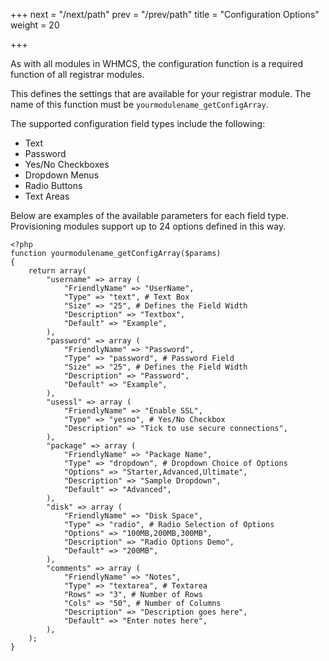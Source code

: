 +++
next = "/next/path"
prev = "/prev/path"
title = "Configuration Options"
weight = 20

+++

As with all modules in WHMCS, the configuration function is a required function of all registrar modules.

This defines the settings that are available for your registrar module. The name of this function must be `yourmodulename_getConfigArray`.

The supported configuration field types include the following:

* Text
* Password
* Yes/No Checkboxes
* Dropdown Menus
* Radio Buttons
* Text Areas

Below are examples of the available parameters for each field type. Provisioning modules support up to 24 options defined in this way.

```
<?php
function yourmodulename_getConfigArray($params)
{
    return array(
        "username" => array (
            "FriendlyName" => "UserName",
            "Type" => "text", # Text Box
            "Size" => "25", # Defines the Field Width
            "Description" => "Textbox",
            "Default" => "Example",
        ),
        "password" => array (
            "FriendlyName" => "Password",
            "Type" => "password", # Password Field
            "Size" => "25", # Defines the Field Width
            "Description" => "Password",
            "Default" => "Example",
        ),
        "usessl" => array (
            "FriendlyName" => "Enable SSL",
            "Type" => "yesno", # Yes/No Checkbox
            "Description" => "Tick to use secure connections",
        ),
        "package" => array (
            "FriendlyName" => "Package Name",
            "Type" => "dropdown", # Dropdown Choice of Options
            "Options" => "Starter,Advanced,Ultimate",
            "Description" => "Sample Dropdown",
            "Default" => "Advanced",
        ),
        "disk" => array (
            "FriendlyName" => "Disk Space",
            "Type" => "radio", # Radio Selection of Options
            "Options" => "100MB,200MB,300MB",
            "Description" => "Radio Options Demo",
            "Default" => "200MB",
        ),
        "comments" => array (
            "FriendlyName" => "Notes",
            "Type" => "textarea", # Textarea
            "Rows" => "3", # Number of Rows
            "Cols" => "50", # Number of Columns
            "Description" => "Description goes here",
            "Default" => "Enter notes here",
        ),
    );
}
```

